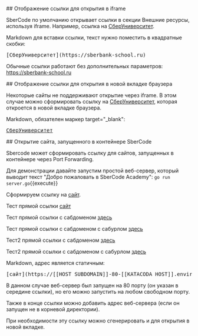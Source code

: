## Отображение ссылки для открытия в iframe

SberCode по умолчанию открывает ссылки в секции Внешние ресурсы, используя iframe. Например, ссылка на [СберУниверситет](https://sberbank-school.ru).


Markdown для вставки ссылки, текст нужно поместить в квадратные скобки:
<pre>
[СберУниверситет](https://sberbank-school.ru)
</pre>
Обычные ссылки работают без дополнительных параметров: https://sberbank-school.ru    
  
## Отображение ссылки для открытия в новой вкладке браузера

Некоторые сайты не поддерживают открытие через iframe. В этом случае можно сформировать ссылку на <a href="https://sberbank-school.ru" target="_blank">СберУниверситет</a>, которая откроется в новой вкладке браузера.


Markdown, обязателен маркер target="_blank":
<pre>
<a href="https://sberbank-school.ru" target="_blank">СберУниверситет</a>
</pre>


## Открытие сайта, запущенного в контейнере SberCode

Sbercode может сформировать ссылку для сайтов, запущенных в контейнере через Port Forwarding.

Для демонстрации давайте запустим простой веб-сервер, который выводит текст "Добро пожаловать в SberCode Academy":
`go run server.go`{{execute}}

Cформируем ссылку на [сайт](https://[[HOST_SUBDOMAIN]]-80-[[KATACODA_HOST]].environments.katacoda.com/).

Тест прямой ссылки <a href="https://[[HOST_SUBDOMAIN]]-8182-[[KATACODA_HOST]].environments.katacoda.com/)" target="_blank">сайт</a>

Тест прямой ссылки с сабдоменом <a href="[[UUID_SUBDOMAIN]]-81-[[HOST]]/" target="_blank">здесь</a>

Тест прямой ссылки с сабдоменом с сабурлом <a href="[[UUID_SUBDOMAIN]]-81-[[HOST]]/ui/here" target="_blank">здесь</a>

Тест2 прямой ссылки с сабдоменом <a href="https://[[UUID_SUBDOMAIN]]-82-[[HOST]]/" target="_blank">здесь</a>

Тест2 прямой ссылки с сабдоменом с сабурлом <a href="https://[[UUID_SUBDOMAIN]]-82-[[HOST]]/ui/here" target="_blank">здесь</a>

Markdown, адрес является статичным:
<pre>
[сайт](https://[[HOST_SUBDOMAIN]]-80-[[KATACODA_HOST]].environments.katacoda.com/)
</pre>

В данном случае веб-сервер был запущен на 80 порту (он указан в середине ссылки), но его можно запустить на любом свободном порту.

Также в конце ссылки можно добавить адрес веб-сервера (если он запущен не в корневой директории).

При необходимости эту ссылку можно сгенерировать и для открытия в новой вкладке.
